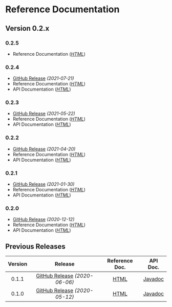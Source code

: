 # Reference Documentation

## Version 0.2.x

### 0.2.5 <Badge text="Latest Snapshot" type="warn" vertical="top"/>
* Reference Documentation (_[HTML](https://chhorz.github.io/oas-generator/docs/0.2.5-SNAPSHOT/oas-generator.html)_)

### 0.2.4 <Badge text="Latest Release" vertical="top"/>
* [GitHub Release](https://github.com/chhorz/oas-generator/releases/tag/v0.2.4) _(2021-07-21)_
* Reference Documentation (_[HTML](https://chhorz.github.io/oas-generator/docs/0.2.4/oas-generator.html)_)
* API Documentation (_[HTML](https://chhorz.github.io/oas-generator/docs/0.2.4/apidocs/)_)

### 0.2.3
* [GitHub Release](https://github.com/chhorz/oas-generator/releases/tag/v0.2.3) _(2021-05-22)_
* Reference Documentation (_[HTML](https://chhorz.github.io/oas-generator/docs/0.2.3/oas-generator.html)_)
* API Documentation (_[HTML](https://chhorz.github.io/oas-generator/docs/0.2.3/apidocs/)_)

### 0.2.2
* [GitHub Release](https://github.com/chhorz/oas-generator/releases/tag/v0.2.2) _(2021-04-20)_
* Reference Documentation (_[HTML](https://chhorz.github.io/oas-generator/docs/0.2.2/oas-generator.html)_)
* API Documentation (_[HTML](https://chhorz.github.io/oas-generator/docs/0.2.2/apidocs/)_)

### 0.2.1
* [GitHub Release](https://github.com/chhorz/oas-generator/releases/tag/v0.2.1) _(2021-01-30)_
* Reference Documentation (_[HTML](https://chhorz.github.io/oas-generator/docs/0.2.1/oas-generator.html)_)
* API Documentation (_[HTML](https://chhorz.github.io/oas-generator/docs/0.2.1/apidocs/)_)

### 0.2.0 
* [GitHub Release](https://github.com/chhorz/oas-generator/releases/tag/v0.2.0) _(2020-12-12)_
* Reference Documentation (_[HTML](https://chhorz.github.io/oas-generator/docs/0.2.0/oas-generator.html)_)
* API Documentation (_[HTML](https://chhorz.github.io/oas-generator/docs/0.2.0/apidocs/)_)

## Previous Releases

| Version | Release | Reference Doc. | API Doc. |
|:---:|:---:|:---:|:---:|
| 0.1.1 | [GitHub Release](https://github.com/chhorz/oas-generator/releases/tag/v0.1.1) _(2020-06-06)_ | [HTML](https://chhorz.github.io/oas-generator/docs/0.1.1/oas-generator.html) | [Javadoc](https://chhorz.github.io/oas-generator/docs/0.1.1/apidocs/) |
| 0.1.0 | [GitHub Release](https://github.com/chhorz/oas-generator/releases/tag/v0.1.0) _(2020-05-12)_ | [HTML](https://chhorz.github.io/oas-generator/docs/0.1.0/oas-generator.html) | [Javadoc](https://chhorz.github.io/oas-generator/docs/0.1.0/apidocs/) |
